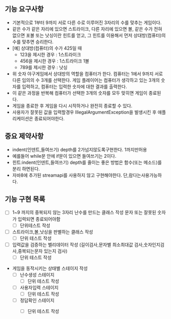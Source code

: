 ## 기능 요구사항

- 기본적으로 1부터 9까지 서로 다른 수로 이루어진 3자리의 수를 맞추는 게임이다.
- 같은 수가 같은 자리에 있으면 스트라이크, 다른 자리에 있으면 볼, 같은 수가 전혀 없으면 포볼 또는 낫싱이란 힌트를 얻고, 그 힌트를 이용해서 먼저 상대방(컴퓨터)의 수를 맞추면 승리한다.
- [예] 상대방(컴퓨터)의 수가 425일 때
    - 123을 제시한 경우 : 1스트라이크
    - 456을 제시한 경우 : 1스트라이크 1볼
    - 789를 제시한 경우 : 낫싱
- 위 숫자 야구게임에서 상대방의 역할을 컴퓨터가 한다. 컴퓨터는 1에서 9까지 서로 다른 임의의 수 3개를 선택한다. 게임 플레이어는 컴퓨터가 생각하고 있는 3개의 숫자를 입력하고, 컴퓨터는 입력한 숫자에 대한
  결과를 출력한다.
- 이 같은 과정을 반복해 컴퓨터가 선택한 3개의 숫자를 모두 맞히면 게임이 종료된다.
- 게임을 종료한 후 게임을 다시 시작하거나 완전히 종료할 수 있다.
- 사용자가 잘못된 값을 입력할경우 IllegalArgumentException을 발생시킨 후 애플리케이션은 종료되어야한다.

## 중요 제약사항

- indent(인덴트,들여쓰기) depth를 2가넘지않도록구현한다. 1까지만허용
- 예를들어 while문 안에 if문이 있으면 들여쓰기는 2이다.
- 힌트:indent(인덴트,들여쓰기) depth를 줄이는 좋은 방법은 함수(또는 메소드)를 분리 하면된다.
- 자바8에 추가된 streamapi를 사용하지 않고 구현해야한다. 단,람다는사용가능하다.

## 기능 구현 목록

- [ ] 1~9 까지의 중복되지 않는 3자리 난수를 만드는 클래스 작성 문자 또는 잘못된 숫자가 입력되면 종료되어야함
    - [ ] 단위테스트 작성
- [ ] 스트라이크,볼,낫싱을 판별하는 클래스 작성
    - [ ] 단위 테스트 작성
- [ ] 입력값을 검증하는 벨리데이터 작성 (길이검사,문자별 최소최대값 검사,숫자인지검사,중복되는문자 있는지 검사)
    - [ ] 단위 테스트 작성

- 게임을 동작시키는 상태별 스테이지 작성
    - [ ]  난수생성 스테이지
        - [ ] 단위 테스트 작성
    - [ ]  사용자입력 스테이지
        - [ ] 단위 테스트 작성
    - [ ]  정답확인 스테이지
        - [ ] 단위 테스트 작성

